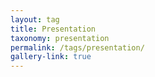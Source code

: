 ```yaml
---
layout: tag
title: Presentation
taxonomy: presentation
permalink: /tags/presentation/
gallery-link: true
---
```

